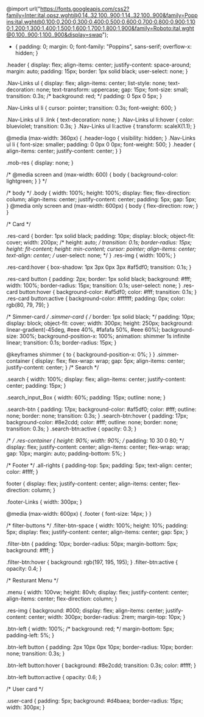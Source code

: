 @import url("https://fonts.googleapis.com/css2?family=Inter:ital,opsz,wght@0,14..32,100..900;1,14..32,100..900&family=Poppins:ital,wght@0,100;0,200;0,300;0,400;0,500;0,600;0,700;0,800;0,900;1,100;1,200;1,300;1,400;1,500;1,600;1,700;1,800;1,900&family=Roboto:ital,wght@0,100..900;1,100..900&display=swap");

* {
  padding: 0;
  margin: 0;
  font-family: "Poppins", sans-serif;
  overflow-x: hidden;
}

.header {
  display: flex;
  align-items: center;
  justify-content: space-around;
  margin: auto;
  padding: 15px;
  border: 1px solid black;
  user-select: none;
}

.Nav-Links ul {
  display: flex;
  align-items: center;
  list-style: none;
  text-decoration: none;
  text-transform: uppercase;
  gap: 15px;
  font-size: small;
  transition: 0.3s;
  /* background: red; */
  padding: 0 5px 0 5px;
}

.Nav-Links ul li {
  cursor: pointer;
  transition: 0.3s;
  font-weight: 600;
}

.Nav-Links ul li .link {
  text-decoration: none;
}
.Nav-Links ul li:hover {
  color: blueviolet;
  transition: 0.3s;
}
.Nav-Links ul li:active {
  transform: scaleX(1.1);
}

@media (max-width: 360px) {
  .header-logo {
    visibility: hidden;
  }
  .Nav-Links ul li {
    font-size: smaller;
    padding: 0 0px 0 0px;
    font-weight: 500;
  }
  .header {
    align-items: center;
    justify-content: center;
  }
}

.mob-res {
  display: none;
}

/* @media screen and (max-width: 600) {
  body {
    background-color: lightgreen;
  }
} */

/* body */
.body {
  width: 100%;
  height: 100%;
  display: flex;
  flex-direction: column;
  align-items: center;
  justify-content: center;
  padding: 5px;
  gap: 5px;
}
@media only screen and (max-width: 600px) {
  body {
    flex-direction: row;
  }
}

/* Card */

.res-card {
  border: 1px solid black;
  padding: 10px;
  display: block;
  object-fit: cover;
  width: 200px;
  /* height: auto; */
  transition: 0.1s;
  border-radius: 15px;
  height: fit-content;
  height: min-content;
  cursor: pointer;
  align-items: center;
  text-align: center;
  /* user-select: none; */
}
.res-img {
  width: 100%;
}

.res-card:hover {
  box-shadow: 1px 3px 0px 3px #af5df0;
  transition: 0.1s;
}

.res-card button {
  padding: 2px;
  border: 1px solid black;
  background: #fff;
  width: 100%;
  border-radius: 15px;
  transition: 0.1s;
  user-select: none;
}
.res-card button:hover {
  background-color: #af5df0;
  color: #fff;
  transition: 0.1s;
}
.res-card button:active {
  background-color: #ffffff;
  padding: 0px;
  color: rgb(80, 79, 79);
}

/* Simmer-card */
.simmer-card {
  /* border: 1px solid black; */
  padding: 10px;
  display: block;
  object-fit: cover;
  width: 300px;
  height: 250px;
  background: linear-gradient(-45deg, #eee 40%, #fafafa 50%, #eee 60%);
  background-size: 300%;
  background-position-x: 100%;
  animation: shimmer 1s infinite linear;
  transition: 0.1s;
  border-radius: 15px;
}

@keyframes shimmer {
  to {
    background-position-x: 0%;
  }
}
.simmer-container {
  display: flex;
  flex-wrap: wrap;
  gap: 5px;
  align-items: center;
  justify-content: center;
}
/* Search */

.search {
  width: 100%;
  display: flex;
  align-items: center;
  justify-content: center;
  padding: 15px;
}

.search_input_Box {
  width: 60%;
  padding: 15px;
  outline: none;
}

.search-btn {
  padding: 17px;
  background-color: #af5df0;
  color: #fff;
  outline: none;
  border: none;
  transition: 0.3s;
}
.search-btn:hover {
  padding: 17px;
  background-color: #8e2cdd;
  color: #fff;
  outline: none;
  border: none;
  transition: 0.3s;
}
.search-btn:active {
  opacity: 0.3;
}

/*  */
.res-container {
  height: 90%;
  width: 90%;
  /* padding: 10 30 0 80; */
  display: flex;
  justify-content: center;
  align-items: center;
  flex-wrap: wrap;
  gap: 10px;
  margin: auto;
  padding-bottom: 5%;
}

/* Footer */
.all-rights {
  padding-top: 5px;
  padding: 5px;
  text-align: center;
  color: #ffff;
}

footer {
  display: flex;
  justify-content: center;
  align-items: center;
  flex-direction: column;
}

.footer-Links {
  width: 300px;
}

@media (max-width: 600px) {
  .footer {
    font-size: 14px;
  }
}

/* filter-buttons */
.filter-btn-space {
  width: 100%;
  height: 10%;
  padding: 5px;
  display: flex;
  justify-content: center;
  align-items: center;
  gap: 5px;
}

.filter-btn {
  padding: 10px;
  border-radius: 50px;
  margin-bottom: 5px;
  background: #fff;
}

.filter-btn:hover {
  background: rgb(197, 195, 195);
}
.filter-btn:active {
  opacity: 0.4;
}

/* Resturant Menu */

.menu {
  width: 100vw;
  height: 80vh;
  display: flex;
  justify-content: center;
  align-items: center;
  flex-direction: column;
}

.res-img {
  background: #000;
  display: flex;
  align-items: center;
  justify-content: center;
  width: 300px;
  border-radius: 2rem;
  margin-top: 10px;
}

.btn-left {
  width: 100%;
  /* background: red; */
  margin-bottom: 5px;
  padding-left: 5%;
}

.btn-left button {
  padding: 2px 10px 0px 10px;
  border-radius: 10px;
  border: none;
  transition: 0.3s;
}

.btn-left button:hover {
  background: #8e2cdd;
  transition: 0.3s;
  color: #ffff;
}

.btn-left button:active {
  opacity: 0.6;
}

/* User card */

.user-card {
  padding: 5px;
  background: #d4baea;
  border-radius: 15px;
  width: 300px;
}
